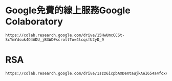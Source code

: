 
# Google免費的線上服務Google Colaboratory
```
https://colab.research.google.com/drive/15HwUmcCCSt-ScYmYdsuk4O4ADU_jB3WD#scrollTo=4lcqsfU2yD_9
```
# RSA
```
https://colab.research.google.com/drive/1szz6icpbAXDeXtaujkAeI654a4fcxVvz#scrollTo=EUknXZL82eHe
```
